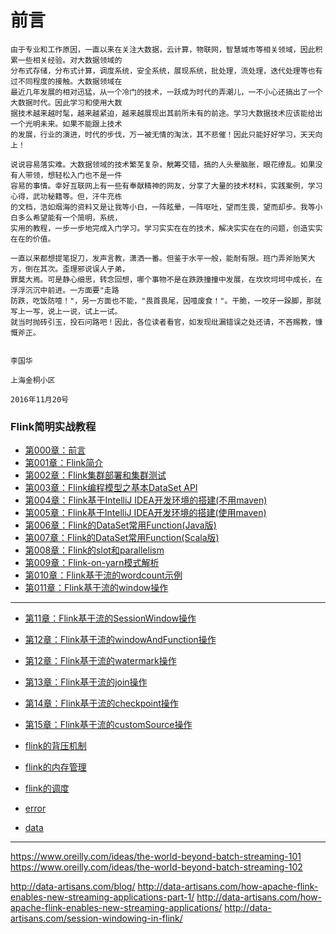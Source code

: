 # 前言

```
由于专业和工作原因，一直以来在关注大数据，云计算，物联网，智慧城市等相关领域，因此积累一些相关经验。对大数据领域的
分布式存储，分布式计算，调度系统，安全系统，展现系统，批处理，流处理，迭代处理等也有过不同程度的接触。大数据领域在
最近几年发展的相对迅猛，从一个冷门的技术，一跃成为时代的弄潮儿，一不小心还搞出了一个大数据时代。因此学习和使用大数
据技术越来越时髦，越来越紧迫，越来越展现出其前所未有的前途。学习大数据技术应该能给出一个光明未来。如果不能跟上技术
的发展，行业的演进，时代的步伐，万一被无情的淘汰，其不悲催！因此只能好好学习，天天向上！
```

```
说说容易落实难。大数据领域的技术繁芜复杂，觥筹交错，搞的人头晕脑胀，眼花缭乱。如果没有人带领，想轻松入门也不是一件
容易的事情。幸好互联网上有一些有奉献精神的网友，分享了大量的技术材料，实践案例，学习心得，武功秘籍等。但，汗牛充栋
的文档，浩如烟海的资料又是让我等小白，一阵眩晕，一阵呕吐，望而生畏，望而却步。我等小白多么希望能有一个简明，系统，
实用的教程，一步一步地完成入门学习。学习实实在在的技术，解决实实在在的问题，创造实实在在的价值。
```

```
一直以来都想提笔捉刀，发声言教，潇洒一番。但鉴于水平一般，能耐有限。班门弄斧贻笑大方，倒在其次。歪理邪说误人子弟，
罪莫大焉。可是静心细思，转念回想，哪个事物不是在跌跌撞撞中发展，在坎坎坷坷中成长，在浮浮沉沉中前进。一方面要"走路
防跌，吃饭防噎！"，另一方面也不能，"畏首畏尾，因噎废食！"。干脆，一咬牙一跺脚，那就写上一写，说上一说，试上一试。
就当时抛砖引玉，投石问路吧！因此，各位读者看官，如发现纰漏错误之处还请，不吝赐教，慷慨斧正。
```

```
                                                                                         李国华
                                                                                    上海金桐小区
                                                                                 2016年11月20号
```
                                                                                   


### Flink简明实战教程
* [第000章：前言](README.md)
* [第001章：Flink简介](book/introduce/introduce.md)
* [第002章：Flink集群部署和集群测试](book/install/install.md)
* [第003章：Flink编程模型之基本DataSet API](book/api/dataset/dataset.md)
* [第004章：Flink基于IntelliJ IDEA开发环境的搭建(不用maven)](book/ide/idea/idea.md)
* [第005章：Flink基于IntelliJ IDEA开发环境的搭建(使用maven)](book/ide/idea-maven/idea-maven.md)
* [第006章：Flink的DataSet常用Function(Java版)](book/api/datasetFunction/datasetFunctionJava.md)
* [第007章：Flink的DataSet常用Function(Scala版)](book/api/datasetFunction/datasetFunctionScala.md)
* [第008章：Flink的slot和parallelism](book/internal/slot-parallelism/slot-parallelism.md)
* [第009章：Flink-on-yarn模式解析](book/yarn/yarn.md)
* [第010章：Flink基于流的wordcount示例](book/stream/streamwc/streamwc.md)
* [第011章：Flink基于流的window操作](book/stream/window/window.md)
---



* [第11章：Flink基于流的SessionWindow操作](book/stream/sessionWindow/sessionWindow.md)

* [第12章：Flink基于流的windowAndFunction操作](book/stream/windowAndFunction/sessionWindow.md)

* [第12章：Flink基于流的watermark操作](book/stream/wartermark/watermark.md)
* [第13章：Flink基于流的join操作](book/stream/join/join.md)
* [第14章：Flink基于流的checkpoint操作](book/stream/checkpoint/checkpoint.md)
* [第15章：Flink基于流的customSource操作](book/stream/customSource/customSource.md)

* [flink的背压机制](book/backpressure/backpressure.md)
* [flink的内存管理](book/memory/memory.md)
* [flink的调度](book/internal/JobsScheduling/JobsScheduling.md)
* [error](book/error/error.md)
* [data](book/data/data.md)


---


https://www.oreilly.com/ideas/the-world-beyond-batch-streaming-101
https://www.oreilly.com/ideas/the-world-beyond-batch-streaming-102


http://data-artisans.com/blog/
http://data-artisans.com/how-apache-flink-enables-new-streaming-applications-part-1/
http://data-artisans.com/how-apache-flink-enables-new-streaming-applications/
http://data-artisans.com/session-windowing-in-flink/